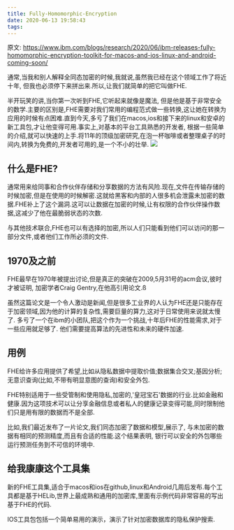 ```yaml
---
title: Fully-Homomorphic-Encryption
date: 2020-06-13 19:58:43
tags:
---
```

原文: https://www.ibm.com/blogs/research/2020/06/ibm-releases-fully-homomorphic-encryption-toolkit-for-macos-and-ios-linux-and-android-coming-soon/

通常,当我和别人解释全同态加密的时候,我就说,虽然我已经在这个领域工作了将近十年, 但我也必须停下来拼出来.所以,让我们就简单的把它叫做FHE.

半开玩笑的讲,当你第一次听到FHE,它听起来就像是魔法, 但是他是基于非常安全的数学.主要的区别是,FHE需要对我们常用的编程范式做一些转换,这让她在转换为应用的时候有点困难.直到今天,多亏了我们在macos,ios和接下来的linux和安卓的新工具包,才让他变得可用.事实上,对基本的平台工具熟悉的开发者, 根据一些简单的介绍,就可以快速的上手.将11年的顶级加密研究,在泡一杯咖啡或者整理桌子的时间内,转换为免费的,开发者可用的,是一个不小的壮举.
![](https://www.ibm.com/blogs/research/wp-content/uploads/2020/06/FHE.png)

## 什么是FHE?
通常用来给同事和合作伙伴存储和分享数据的方法有风险.现在,文件在传输存储的时候加密,但是在使用的时候解密.这就给黑客和内部的人很多机会泄露未加密的数据.FHE补上了这个漏洞.这可以让数据在加密的时候,让有权限的合作伙伴操作数据,这减少了他在最脆弱状态的次数.

与其他技术联合,FHE也可以有选择的加密,所以人们只能看到他们可以访问的那一部分文件,或者他们工作所必须的文件.

## 1970及之前

FHE最早在1970年被提出讨论,但是真正的突破在2009,5月31号的acm会议,彼时才被证明, 加密学者Craig Gentry,在他高引用论文.ß

虽然这篇论文是一个令人激动是新闻,但是很多工业界的人认为FHE还是只能存在于加密领域,因为他的计算的复杂性,需要巨量的算力,这对于日常使用来说就太慢了.
多亏了一个在ibm的小团队,把这个作为一个挑战,十年后FHE的性能需求,对于一些应用就足够了. 他们需要提高算法的先进性和未来的硬件加速.

## 用例

FHE给许多应用提供了希望,比如从隐私数据中提取价值;数据集合交叉;基因分析;无意识查询(比如,不带有明显意图的查询)和安全外包.

FHE特别适用于一些受管制和使用隐私,加密的,'皇冠宝石'数据的行业.比如金融和健康.因为这项技术可以让分享金融信息或者私人的健康记录变得可能,同时限制他们只是用有限的数据而不是全部.

比如,我们最近发布了一片论文,我们同态加密了数据和模型,展示了, 与未加密的数据有相同的预测精度,而且有合适的性能.这个结果表明, 银行可以安全的外包哪些运行预测任务到不可信的环境中.


## 给我康康这个工具集
新的FHE工具集,适合于macos和ios在github,linux和Android几周后发布.每个工具都是基于HELib,世界上最成熟和通用的加密库,里面有示例代码非常容易的写出基于FHE的代码.

IOS工具包包括一个简单易用的演示，演示了针对加密数据库的隐私保护搜索.





